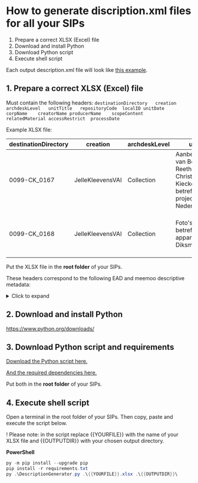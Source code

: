 # How to generate discription.xml files for all your SIPs

1. Prepare a correct XLSX (Excel) file
2. Download and install Python
3. Download Python script
4. Execute shell script

Each output description.xml file will look like [this example](https://github.com/Automatic-Ingest-Digital-Archives/SCALA/blob/main/Manual%20Ingest/DescriptionXML/ExampleXmlOutput.xml).

## 1. Prepare a correct XLSX (Excel) file

Must contain the following headers:
`destinationDirectory	creation	archdeskLevel	unitTitle	repositoryCode	localID	unitDate	corpName	creatorName	producerName	scopeContent	relatedMaterial	accessRestrict	processDate
`

Example XLSX file:

| destinationDirectory | creation         | archdeskLevel | unitTitle                                                                                           | repositoryCode | localID      | unitDate  | corpName | creatorName | producerName | scopeContent                                                                                                                                                                                                                                   | relatedMaterial | accessRestrict               | processDate |
|----------------------|------------------|---------------|----------------------------------------------------------------------------------------------------|----------------|--------------|-----------|----------|-------------|--------------|------------------------------------------------------------------------------------------------------------------------------------------------------------------------------------------------------------------------------------------------|-----------------|------------------------------|-------------|
| 0099-CK_0167         | JelleKleevensVAI | Collection    | Aanbevelingsbrief van Bob van Reeth   voor Christian Kieckens betreffende een project te Nederland | BE/653717      | 0099-CK_0167 | 2010/..   | Vai      | Vai         | SCALA?       | Bevat 3 scans van een vraag van Cees Nagelkerke aan Bob van Reeth. |                 | Enkel raadpleegbaar door Vai | 23/09/2021  |
| 0099-CK_0168         | JelleKleevensVAI | Collection    | Foto's betreffende een appartement   te Diksmuide                                                  | BE/653717      | 0099-CK_0168 | 2005/2016 | Vai      | Vai         | SCALA?       | Bevat foto's allerlei betreffende een appartement in Diksmuide. |                 | Enkel raadpleegbaar door Vai | 23/09/2021  |

Put the XLSX file in the **root folder** of your SIPs.

These headers correspond to the following EAD and meemoo descriptive metadata:
<details>
  <summary>Click to expand</summary>

| XLSX header          |       RODA-IN interface      |                RODA-IN SCALA EAD                |            MEEMOO SIDECAR            |
|----------------------|:----------------------------:|:-----------------------------------------------:|:------------------------------------:|
| destinationDirectory |                              |                                                 |                                      |
| creation             |                              |                                                 |                                      |
| scalaUUID            | scala UUID                   | ead/archdesc/did/unitid@label="scalaId"         | /viaa/dc_identifier_localids/scalaId |
| localID              | local ID                     | ead/archdesc/did/unitid@label="localId"         | /viaa/dc_identifier_localid          |
| archdeskLevel        | type                         | ead/archdesc@level="collection"                 |                                      |
| unitTitle            | title                        | ead/archdesc/did/unittitle                      | /viaa/dc_title                       |
| unitDate             | date(s)                      | ead/archdesc/did/unitdate                       |                                      |
| creatorName          | archive creator(s)           | ead/archdesc/did/origination@label="creator"    | /viaa/dc_creators/Archiefvormer      |
| producerName         | producer                     | ead/archdesc/did/origination@label="producer"   | /viaa/dc_publishers/publisher        |
| repositoryCode       | repository ID                | ead/archdesc/did/unitid @label="repositorycode" |                                      |
| corpName             | repository name              | ead/archdesc/did/repository/corpname            | /viaa/CP                             |
|     scopeContent     | scope / content              | ead/archdesc/did/scopecontent                   | /viaa/dc_description                 |
| accessRestrict       | conditions governing access  | ead/archdesc/did/accessrestrict                 | /viaa/dc_rights_comment              |
| relatedMaterial      | related units of description | ead/archdesc/did/relatedmaterial                | /viaa/dc_titles/archief              |
| processDate          | date of creation             | ead/archdesc/procesinfo                         |                                      |

</details>

## 2. Download and install Python

https://www.python.org/downloads/

## 3. Download Python script and requirements

[Download the Python script here.](https://github.com/Automatic-Ingest-Digital-Archives/SCALA/blob/main/Referenced%20Files/DescriptionXML/DescriptionGenerator.py)

[And the required dependencies here.](https://github.com/Automatic-Ingest-Digital-Archives/SCALA/blob/main/Referenced%20Files/DescriptionXML/requirements.txt)

Put both in the **root folder** of your SIPs.

## 4. Execute shell script

Open a terminal in the root folder of your SIPs. Then copy, paste and execute the script below.

! Please note: in the script replace {{YOURFILE}} with the name of your XLSX file and {{OUTPUTDIR}} with your chosen output directory.

<b>PowerShell</b>

```powershell
py -m pip install --upgrade pip
pip install -r requirements.txt
py .\DescriptionGenerator.py .\{{YOURFILE}}.xlsx .\{{OUTPUTDIR}}\
```
